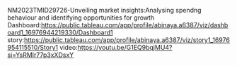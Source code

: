 NM2023TMID29726-Unveiling market insights:Analysing spendng behaviour and identifying opportunities for growth
Dashboard:https://public.tableau.com/app/profile/abinaya.a6387/viz/dashboard1_16976944219330/Dashboard1
story:https://public.tableau.com/app/profile/abinaya.a6387/viz/story1_16976954115510/Story1
video:https://youtu.be/G1EQ9bqjMU4?si=YsRMIr77p3xXDsxY
